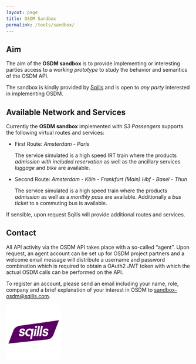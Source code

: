 ```yaml
---
layout: page
title: OSDM Sandbox
permalink: /tools/sandbox/
---
```


## Aim

The aim of the **OSDM sandbox** is to provide implementing or interesting parties
access to a *working prototype* to study the behavior and semantics of the OSDM API.

The sandbox is kindly provided by [Sqills](https://www.sqills.com) and is open to *any party*
interested in implementing OSDM.

## Available Network and Services

Currently the **OSDM sandbox** implemented with *S3 Passengers* supports the following virtual routes and services:

- First Route:  *Amsterdam* - *Paris*

  The service simulated is a high speed IRT train where the products *admission with included reservation* as well as the ancillary services *luggage* and *bike* are available.

- Second Route:  *Amsterdam* - *Köln* - *Frankfurt (Main) Hbf* - *Basel* - *Thun*

  The service simulated is a high speed train where the products *admission* as well as a *monthly pass* are available. Additionally a *bus ticket* to a commuting bus is available.

If sensible, upon request Sqills will provide additional routes and services.

## Contact

All API activity via the OSDM API takes place with a so-called “agent”. Upon request, an agent account can be set up for OSDM project partners and a welcome email message will distribute a username and password combination which is required to obtain a OAuth2 JWT token with which the actual OSDM calls can be performed on the API.

To register an account, please send an email including your name, role, company and a brief explanation of your interest in OSDM to [sandbox-osdm@sqills.com](mailto:sandbox-osdm@sqills.com).

![Sqills](../images/logo/Sqills-logo.png)